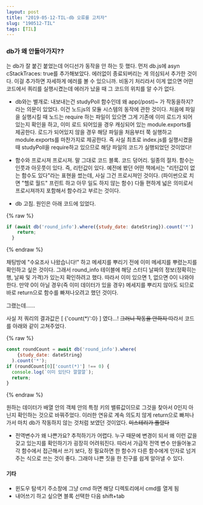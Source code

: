 ```yaml
---
layout: post
title: "2019-05-12-TIL-db 오류를 고치자"
slug: "190512-TIL"
tags: [TIL]
---
```


### db가 왜 안돌아가지??  

는 db가 잘 붙긴 붙었는데 어디선가 동작을 안 하는 듯 했다. 먼저 db.js에 asyn cStackTraces: true를 추가해보았다. 에러없이 종료되버리는 게 의심되서 추가한 것이다. 이걸 추가하면 자세하게 에러를 볼 수 있으니까. 비동기 처리라서 이게 없으면 어떤 코드에서 쿼리를 실행시켰는데 에러가 났을 때 그 코드의 위치를 알 수가 없다.  

- db와는 별개로:
내보내는건 studyPoll 함수인데 왜 app(/post)~ 가 작동을하지? 라는 의문이 있었다. 이건 노드js의 모듈 시스템의 동작에 관한 것이다. 처음에 파일을 실행시킬 때 노드는 require 하는 파일이 있으면 그게 기존에 이미 로드가 되어있는지 확인을 하고, 이미 로드 되어있을 경우 캐싱되어 있는 module.exports를 제공한다. 로드가 되어있지 않을 경우 해당 파일을 처음부터 쭉 실행하고 module.exports를 마찬가지로 제공한다. 즉 사실 최초로 index.js를 실행시켰을 때 studyPoll을 require하고 있으므로 해당 파일의 코드가 실행되었던 것이었다!   

- 함수와 프로시져
프로시져. 말 그대로 코드 블록. 코드 덩어리. 일종의 절차. 함수는 인풋과 아웃풋이 있다. 즉, 리턴값이 있다. 예전에 봤던 어떤 책에서는 "리턴값이 없는 함수도 있다"라는 표현을 썼는데, 사실 그건 프로시져인 것이다. (파이썬으로 치면 "헬로 월드" 프린트 하고 아무 일도 하지 않는 함수) 다들 편하게 넓은 의미로서 프로시져까지 포함해서 함수라고 부르는 것이다.  

- db 고침. 
원인은 아래 코드에 있었다.  

{% raw %}
```javascript
if (await db('round_info').where({study_date: dateString}).count('*') !== 0) {
    return;
  }
```
{% endraw %}

채팅방에 "수요조사 나왔습니다!" 하고 메세지를 뿌리기 전에 이미 메세지를 뿌렸는지를 확인하고 싶은 것이다. 그래서 round_info 테이블에 해당 스터디 날짜의 정보(정확히는 행, 날짜 및 가격)가 있는지 확인하려고 했다. 따라서 이미 있으면 1, 없으면 0이 나와야 한다. 만약 0이 아닐 경우(즉 이미 데이터가 있을 경우) 메세지를 뿌리지 않아도 되므로 바로 return으로 함수를 빠져나오려고 했던 것이다.  

그랬는데......  

사실 저 쿼리의 결과값은 [ {'count(*)':0} ] 였다...! 
<del> 그러니 작동을 안하지 </del>
따라서 코드를 아래와 같이 고쳐주었다.

{% raw %}
```javascript
const roundCount = await db('round_info').where(
    {study_date: dateString}
  ).count('*');
if (roundCount[0]['count(*)'] !== 0) {
  console.log(`이미 있단다 깔깔깔`);
  return;
}
```
{% endraw %}

원하는 데이터가 배열 안의 객체 안의 특정 키의 밸류값이므로 그것을 찾아서 0인지 아닌지 확인하는 것으로 바꿔주었다. 이러한 연유로 계속 의도치 않게 return으로 빠져나가서 마치 db가 작동하지 않는 것처럼 보였던 것이었다. <del> 미스테리가 풀렸다 </del>  

- 전역변수가 왜 나쁜가요? 
추적하기가 어렵다. 누구 때문에 변경이 되서 왜 이런 값을 갖고 있는지를 확인하기가 굉장히 어려워진다. 
따라서 가급적 전역 변수 만들어놓고 각 함수에서 접근해서 쓰기 보다, 정 필요하면 한 함수가 다른 함수에게 인자로 넘겨주는 식으로 쓰는 것이 좋다. 그래야 나쁜 짓을 한 친구를 쉽게 알아낼 수 있다.  

#### 기타
- 윈도우 탐색기 주소창에 그냥 cmd 하면 해당 디렉토리에서 cmd를 열게 됨 
- 내어쓰기 하고 싶으면 블록 선택한 다음 shift+tab